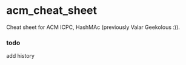 # acm_cheat_sheet
Cheat sheet for ACM ICPC, HashMAc (previously Valar Geekolous :)).


### todo
add history
